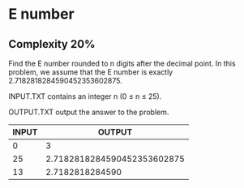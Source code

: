 # E number
## Complexity 20%

Find the E number rounded to n digits after the decimal point. In this problem, we assume that the E number is exactly 2.7182818284590452353602875.

INPUT.TXT contains an integer n (0 ≤ n ≤ 25).

OUTPUT.TXT output the answer to the problem.

| INPUT                             | OUTPUT                      |
|-----------------------------------|-----------------------------|
| 0	                                | 3                           |
| 25		                        | 2.7182818284590452353602875 |
| 13		                        | 2.7182818284590             |
